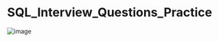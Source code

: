 # SQL_Interview_Questions_Practice

![image](https://github.com/user-attachments/assets/417c30d3-9907-4306-883d-8e71f5f9a81c)


